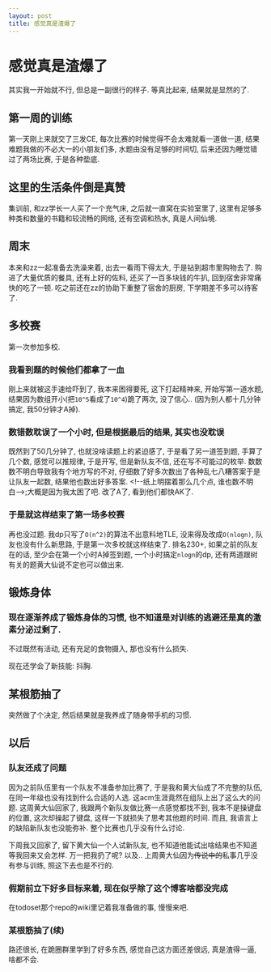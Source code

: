 ```yaml
---
layout: post
title: 感觉真是渣爆了
---
```


# 感觉真是渣爆了
其实我一开始就不行, 但总是一副很行的样子. 等真比起来, 结果就是显然的了.
## 第一周的训练
第一天刚上来就交了三发CE, 每次比赛的时候觉得不会太难就看一道做一道, 结果难题我做的不必大一的小朋友们多, 水题由没有足够的时间切, 后来还因为睡觉错过了两场比赛, 于是各种垫底.
## 这里的生活条件倒是真赞
集训前, 和zz学长一人买了一个充气床, 之后就一直窝在实验室里了, 这里有足够多种类和数量的书籍和较流畅的网络, 还有空调和热水, 真是人间仙境.
## 周末
本来和zz一起准备去洗澡来着, 出去一看雨下得太大, 于是钻到超市里购物去了. 购进了大量优质的餐具, 还有上好的佐料, 还买了一百多块钱的牛扒, 回到宿舍非常痛快的吃了一顿. 吃之前还在zz的协助下重整了宿舍的厨房, 下学期差不多可以待客了.
## 多校赛
第一次参加多校.
### 我看到题的时候他们都拿了一血
刚上来就被这手速给吓到了, 我本来困得要死, 这下打起精神来, 开始写第一道水题, 结果因为数组开小(把`10^5`看成了`10^4`)跪了两次, 没了信心.. (因为别人都十几分钟搞定, 我50分钟才A掉).
### 数错数耽误了一个小时, 但是根据最后的结果, 其实也没耽误
既然到了50几分钟了, 也就没啥读题上的紧迫感了, 于是看了另一道签到题, 手算了几个数, 感觉可以推规律, 于是开写, 但是新队友不信, 还在写不可能过的枚举. 数数数不明白导致我有个地方写的不对, 仔细数了好多次数出了各种乱七八糟答案于是让队友一起数, 结果他也数出好多答案. &lt;!--纸上明摆着那么几个点, 谁也数不明白-->;大概是因为我太困了吧. 改了A了, 看到他们都快AK了.
### 于是就这样结束了第一场多校赛
再也没过题. 我dp只写了`O(n^2)`的算法不出意料地TLE, 没来得及改成`O(nlogn)`, 队友也没有什么新思路, 于是第一次多校就这样结束了. 排名230+, 如果之前的队友在的话, 至少会在第一个小时A掉签到题, 一个小时搞定`nlogn`的dp, 还有两道跟树有关的题黄大仙说不定也可以做出来.
## 锻炼身体
### 现在逐渐养成了锻炼身体的习惯, 也不知道是对训练的逃避还是真的激素分泌过剩了.

不过既然有活动, 还有充足的食物摄入, 那也没有什么损失.

现在还学会了新技能: 抖胸.
## 某根筋抽了
突然做了个决定, 然后结果就是我养成了随身带手机的习惯.
## 以后
### 队友还成了问题
因为之前队伍里有一个队友不准备参加比赛了, 于是我和黄大仙成了不完整的队伍, 在同一年级也没有找到什么合适的人选. 这acm生涯竟然在组队上出了这么大的问题. 这周黄大仙回家了, 我跟两个新队友做比赛一点感觉都找不到, 我本不是操键盘的位置, 这次却操起了键盘, 这样一下就损失了思考其他题的时间. 而且, 我语言上的缺陷新队友也没能弥补. 整个比赛也几乎没有什么讨论.

下周我又回家了, 留下黄大仙一个人试新队友, 也不知道他能试出啥结果也不知道等我回来又会怎样. 万一把我扔了呢? 以及.. 上周黄大仙因为<del>传说中的</del>私事几乎没有参与训练, 照这下去也是不行的.
### 假期前立下好多目标来着, 现在似乎除了这个博客啥都没完成
在todoset那个repo的wiki里记着我准备做的事, 慢慢来吧.
### 某根筋抽了(续)
路还很长, 在跪圈群里学到了好多东西, 感觉自己这方面还差很远, 真是渣得一逼, 啥都不会.
